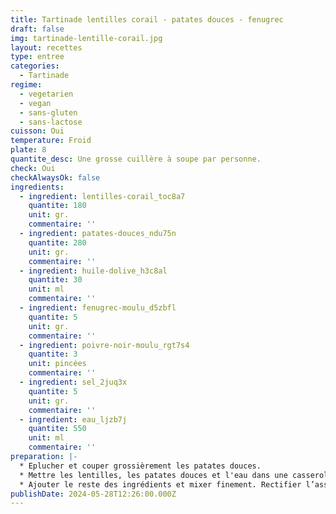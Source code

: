 ```yaml
---
title: Tartinade lentilles corail - patates douces - fenugrec
draft: false
img: tartinade-lentille-corail.jpg
layout: recettes
type: entree
categories:
  - Tartinade
regime:
  - vegetarien
  - vegan
  - sans-gluten
  - sans-lactose
cuisson: Oui
temperature: Froid
plate: 8
quantite_desc: Une grosse cuillère à soupe par personne.
check: Oui
checkAlwaysOk: false
ingredients:
  - ingredient: lentilles-corail_toc8a7
    quantite: 180
    unit: gr.
    commentaire: ''
  - ingredient: patates-douces_ndu75n
    quantite: 280
    unit: gr.
    commentaire: ''
  - ingredient: huile-dolive_h3c8al
    quantite: 30
    unit: ml
    commentaire: ''
  - ingredient: fenugrec-moulu_d5zbfl
    quantite: 5
    unit: gr.
    commentaire: ''
  - ingredient: poivre-noir-moulu_rgt7s4
    quantite: 3
    unit: pincées
    commentaire: ''
  - ingredient: sel_2juq3x
    quantite: 5
    unit: gr.
    commentaire: ''
  - ingredient: eau_ljzb7j
    quantite: 550
    unit: ml
    commentaire: ''
preparation: |-
  * Eplucher et couper grossièrement les patates douces.
  * Mettre les lentilles, les patates douces et l'eau dans une casserole, porter à ébullition puis baisser le feu et couvrir jusqu'à ce que ce soit cuit.
  * Ajouter le reste des ingrédients et mixer finement. Rectifier l’assaisonnement.
publishDate: 2024-05-28T12:26:00.000Z
---
```

